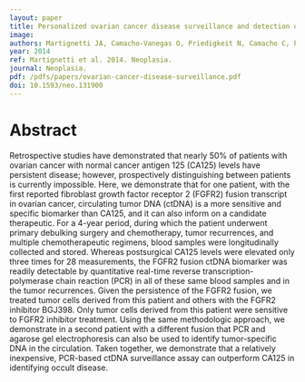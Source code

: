 ```yaml
---
layout: paper
title: Personalized ovarian cancer disease surveillance and detection of candidate therapeutic drug target in circulating tumor DNA.
image: 
authors: Martignetti JA, Camacho-Vanegas O, Priedigkeit N, Camacho C, Pereira E, Lin L, Garnar-Wortzel L, Miller D, Losic B, Shah H, Liao J, Ma J, Lahiri P, Chee M, Schadt E, Dottino P.
year: 2014 
ref: Martignetti et al. 2014. Neoplasia.
journal: Neoplasia.
pdf: /pdfs/papers/ovarian-cancer-disease-surveillance.pdf
doi: 10.1593/neo.131900
---
```


# Abstract

Retrospective studies have demonstrated that nearly 50% of patients with ovarian cancer with normal cancer antigen 125 (CA125) levels have persistent disease; however, prospectively distinguishing between patients is currently impossible. Here, we demonstrate that for one patient, with the first reported fibroblast growth factor receptor 2 (FGFR2) fusion transcript in ovarian cancer, circulating tumor DNA (ctDNA) is a more sensitive and specific biomarker than CA125, and it can also inform on a candidate therapeutic. For a 4-year period, during which the patient underwent primary debulking surgery and chemotherapy, tumor recurrences, and multiple chemotherapeutic regimens, blood samples were longitudinally collected and stored. Whereas postsurgical CA125 levels were elevated only three times for 28 measurements, the FGFR2 fusion ctDNA biomarker was readily detectable by quantitative real-time reverse transcription-polymerase chain reaction (PCR) in all of these same blood samples and in the tumor recurrences. Given the persistence of the FGFR2 fusion, we treated tumor cells derived from this patient and others with the FGFR2 inhibitor BGJ398. Only tumor cells derived from this patient were sensitive to FGFR2 inhibitor treatment. Using the same methodologic approach, we demonstrate in a second patient with a different fusion that PCR and agarose gel electrophoresis can also be used to identify tumor-specific DNA in the circulation. Taken together, we demonstrate that a relatively inexpensive, PCR-based ctDNA surveillance assay can outperform CA125 in identifying occult disease.